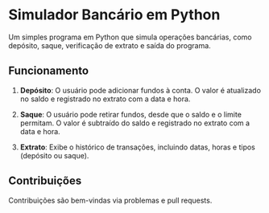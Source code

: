 # Simulador Bancário em Python

Um simples programa em Python que simula operações bancárias, como depósito, saque, verificação de extrato e saída do programa.

## Funcionamento

1. **Depósito**: O usuário pode adicionar fundos à conta. O valor é atualizado no saldo e registrado no extrato com a data e hora.

2. **Saque**: O usuário pode retirar fundos, desde que o saldo e o limite permitam. O valor é subtraído do saldo e registrado no extrato com a data e hora.

3. **Extrato**: Exibe o histórico de transações, incluindo datas, horas e tipos (depósito ou saque).


## Contribuições

Contribuições são bem-vindas via problemas e pull requests.

